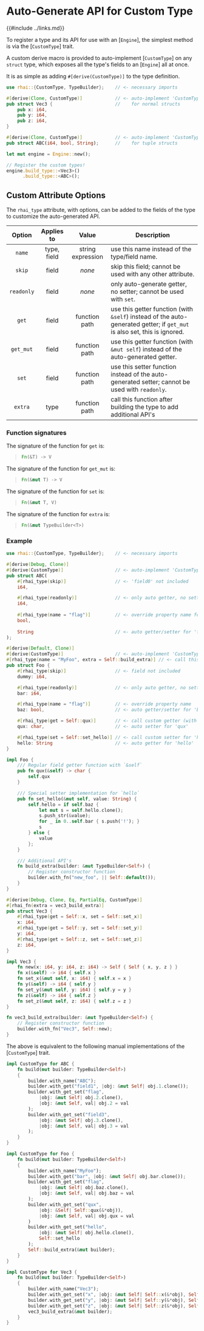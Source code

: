 Auto-Generate API for Custom Type
=================================

{{#include ../links.md}}


To register a type and its API for use with an [`Engine`], the simplest method is via the [`CustomType`] trait.

A custom derive macro is provided to auto-implement [`CustomType`] on any `struct` type,
which exposes all the type's fields to an [`Engine`] all at once.

It is as simple as adding `#[derive(CustomType)]` to the type definition.

```rust
use rhai::{CustomType, TypeBuilder};    // <- necessary imports

#[derive(Clone, CustomType)]            // <- auto-implement 'CustomType'
pub struct Vec3 {                       //    for normal structs
    pub x: i64,
    pub y: i64,
    pub z: i64,
}

#[derive(Clone, CustomType)]            // <- auto-implement 'CustomType'
pub struct ABC(i64, bool, String);      //    for tuple structs

let mut engine = Engine::new();

// Register the custom types!
engine.build_type::<Vec3>()
      .build_type::<ABC>();
```


Custom Attribute Options
------------------------

The `rhai_type` attribute, with options, can be added to the fields of the type to customize the auto-generated API.

|   Option   | Applies to  |       Value       | Description                                                                                                              |
| :--------: | :---------: | :---------------: | ------------------------------------------------------------------------------------------------------------------------ |
|   `name`   | type, field | string expression | use this name instead of the type/field name.                                                                            |
|   `skip`   |    field    |      _none_       | skip this field; cannot be used with any other attribute.                                                                |
| `readonly` |    field    |      _none_       | only auto-generate getter, no setter; cannot be used with `set`.                                                         |
|   `get`    |    field    |   function path   | use this getter function (with `&self`) instead of the auto-generated getter; if `get_mut` is also set, this is ignored. |
| `get_mut`  |    field    |   function path   | use this getter function (with `&mut self`) instead of the auto-generated getter.                                        |
|   `set`    |    field    |   function path   | use this setter function instead of the auto-generated setter; cannot be used with `readonly`.                           |
|  `extra`   |    type     |   function path   | call this function after building the type to add additional API's                                                       |

### Function signatures

The signature of the function for `get` is:

> ```rust
> Fn(&T) -> V
> ```

The signature of the function for `get_mut` is:

> ```rust
> Fn(&mut T) -> V
> ```

The signature of the function for `set` is:

> ```rust
> Fn(&mut T, V)
> ```

The signature of the function for `extra` is:

> ```rust
> Fn(&mut TypeBuilder<T>)
> ```

### Example

```rust
use rhai::{CustomType, TypeBuilder};    // <- necessary imports

#[derive(Debug, Clone)]
#[derive(CustomType)]                   // <- auto-implement 'CustomType'
pub struct ABC(
    #[rhai_type(skip)]                  // <- 'field0' not included
    i64,

    #[rhai_type(readonly)]              // <- only auto getter, no setter for 'field1'
    i64,
    
    #[rhai_type(name = "flag")]         // <- override property name for 'field2'
    bool,
    
    String                              // <- auto getter/setter for 'field3'
);

#[derive(Default, Clone)]
#[derive(CustomType)]                   // <- auto-implement 'CustomType'
#[rhai_type(name = "MyFoo", extra = Self::build_extra)] // <- call this type 'MyFoo' and use 'build_extra' to add additional API's
pub struct Foo {
    #[rhai_type(skip)]                  // <- field not included
    dummy: i64,

    #[rhai_type(readonly)]              // <- only auto getter, no setter for 'bar'
    bar: i64,

    #[rhai_type(name = "flag")]         // <- override property name
    baz: bool,                          // <- auto getter/setter for 'baz'

    #[rhai_type(get = Self::qux)]       // <- call custom getter (with '&self') for 'qux'
    qux: char,                          // <- auto setter for 'qux'

    #[rhai_type(set = Self::set_hello)] // <- call custom setter for 'hello'
    hello: String                       // <- auto getter for 'hello'
}

impl Foo {
    /// Regular field getter function with `&self`
    pub fn qux(&self) -> char {
        self.qux
    }

    /// Special setter implementation for `hello`
    pub fn set_hello(&mut self, value: String) {
        self.hello = if self.baz {
            let mut s = self.hello.clone();
            s.push_str(&value);
            for _ in 0..self.bar { s.push('!'); }
            s
        } else {
            value
        };
    }

    /// Additional API's
    fn build_extra(builder: &mut TypeBuilder<Self>) {
        // Register constructor function
        builder.with_fn("new_foo", || Self::default());
    }
}

#[derive(Debug, Clone, Eq, PartialEq, CustomType)]
#[rhai_fn(extra = vec3_build_extra)]
pub struct Vec3 {
    #[rhai_type(get = Self::x, set = Self::set_x)]
    x: i64,
    #[rhai_type(get = Self::y, set = Self::set_y)]
    y: i64,
    #[rhai_type(get = Self::z, set = Self::set_z)]
    z: i64,
}

impl Vec3 {
    fn new(x: i64, y: i64, z: i64) -> Self { Self { x, y, z } }
    fn x(&self) -> i64 { self.x }
    fn set_x(&mut self, x: i64) { self.x = x }
    fn y(&self) -> i64 { self.y }
    fn set_y(&mut self, y: i64) { self.y = y }
    fn z(&self) -> i64 { self.z }
    fn set_z(&mut self, z: i64) { self.z = z }
}

fn vec3_build_extra(builder: &mut TypeBuilder<Self>) {
    // Register constructor function
    builder.with_fn("Vec3", Self::new);
}
```

The above is equivalent to the following manual implementations of the [`CustomType`] trait.

```rust
impl CustomType for ABC {
    fn build(mut builder: TypeBuilder<Self>)
    {
        builder.with_name("ABC");
        builder.with_get("field1", |obj: &mut Self| obj.1.clone());
        builder.with_get_set("flag",
            |obj: &mut Self| obj.2.clone(),
            |obj: &mut Self, val| obj.2 = val
        );
        builder.with_get_set("field3",
            |obj: &mut Self| obj.3.clone(),
            |obj: &mut Self, val| obj.3 = val
        );
    }
}

impl CustomType for Foo {
    fn build(mut builder: TypeBuilder<Self>)
    {
        builder.with_name("MyFoo");
        builder.with_get("bar", |obj: &mut Self| obj.bar.clone());
        builder.with_get_set("flag",
            |obj: &mut Self| obj.baz.clone(),
            |obj: &mut Self, val| obj.baz = val
        );
        builder.with_get_set("qux",
            |obj: &Self| Self::qux(&*obj)),
            |obj: &mut Self, val| obj.qux = val
        )
        builder.with_get_set("hello",
            |obj: &mut Self| obj.hello.clone(),
            Self::set_hello
        );
        Self::build_extra(&mut builder);
    }
}

impl CustomType for Vec3 {
    fn build(mut builder: TypeBuilder<Self>)
    {
        builder.with_name("Vec3");
        builder.with_get_set("x", |obj: &mut Self| Self::x(&*obj), Self::set_x);
        builder.with_get_set("y", |obj: &mut Self| Self::y(&*obj), Self::set_y);
        builder.with_get_set("z", |obj: &mut Self| Self::z(&*obj), Self::set_z);
        vec3_build_extra(&mut builder);
    }
}
```
